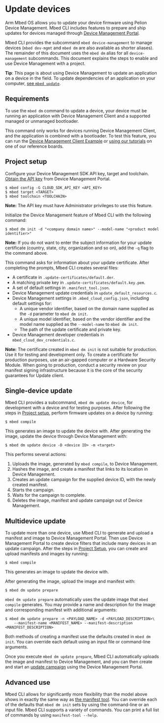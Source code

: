 <h1 id="cli-update">Update devices</h1>

Arm Mbed OS allows you to update your device firmware using Pelion Device Management. Mbed CLI includes features to prepare and ship updates for devices managed through [Device Management Portal](https://www.pelion.com/docs/device-management/current/introduction/index.html).

Mbed CLI provides the subcommand `mbed device-management` to manage devices (`mbed dev-mgmt` and `mbed dm` are also available as shorter aliases). The remainder of this document uses the `mbed dm` alias for all `device-management` subcommands. This document explains the steps to enable and use Device Management with a project.

<span class="tips">**Tip**: This page is about using Device Management to update an application on a device in the field. To update dependencies of an application on your computer, [see `mbed update`](../build-tools/compile.html#update-programs-and-libraries).</span>

## Requirements

To use the `mbed dm` command to update a device, your device must be running an application with Device Management Client and a supported managed or unmanaged bootloader.

This command only works for devices running Device Management Client, and the application is combined with a bootloader. To test this feature, you can run the [Device Management Client Example](https://github.com/ARMmbed/mbed-cloud-client-example) or [using our tutorials](https://www.pelion.com/docs/device-management/current/connecting/device-management-client-tutorials.html) on one of our reference boards.

## Project setup

Configure your Device Management SDK API key, target and toolchain. [Obtain the API key](https://cloud.mbed.com/docs/latest/integrate-web-app/api-keys.html) from Device Management Portal.

```
$ mbed config -G CLOUD_SDK_API_KEY <API_KEY>
$ mbed target <TARGET>
$ mbed toolchain <TOOLCHAIN>
```

<span class="notes">**Note:** The API key must have Administrator privileges to use this feature.</span>

Initialize the Device Management feature of Mbed CLI with the following command:

```
$ mbed dm init -d "<company domain name>" --model-name "<product model identifier>"
```

<span class="notes">**Note:** If you do not want to enter the subject information for your update certificate (country, state, city, organization and so on), add the `-q` flag to the command above.</span>

This command asks for information about your update certificate. After completing the prompts, Mbed CLI creates several files:

- A certificate in `.update-certificates/default.der`.
- A matching private key in `.update-certificates/default.key.pem`.
- A set of default settings in `.manifest_tool.json`.
- Device Management update credentials in `update_default_resources.c`.
- Device Management settings in `.mbed_cloud_config.json`, including default settings for:
   - A unique vendor identifier, based on the domain name supplied as the `-d` parameter to `mbed dm init`.
   - A unique model identifier, based on the vendor identifier and the model name supplied as the `--model-name` to `mbed dm init`.
   - The path of the update certificate and private key.
- Device Management developer credentials in `mbed_cloud_dev_credentials.c`.

<span class="notes">**Note:** The certificate created in `mbed dm init` is not suitable for production. Use it for testing and development only. To create a certificate for production purposes, use an air-gapped computer or a Hardware Security Module. When going to production, conduct a security review on your manifest signing infrastructure because it is the core of the security guarantees for Update client.</span>

## Single-device update

Mbed CLI provides a subcommand, `mbed dm update device`, for development with a device and for testing purposes. After following the steps in [Project setup](#project-setup), perform firmware updates on a device by running:

```
$ mbed compile
```

This generates an image to update the device with. After generating the image, update the device through Device Management with:

```
$ mbed dm update device -D <device ID> -m <target>
```

This performs several actions:

1. Uploads the image, generated by `mbed compile`, to Device Management.
1. Hashes the image, and create a manifest that links to its location in Device Management.
1. Creates an update campaign for the supplied device ID, with the newly created manifest.
1. Starts the campaign.
1. Waits for the campaign to complete.
1. Deletes the image, manifest and update campaign out of Device Management.

## Multidevice update

To update more than one device, use Mbed CLI to generate and upload a manifest and image to Device Management Portal. Then use Device Management Portal to create device filters that include many devices in an update campaign. After the steps in [Project Setup](#project-setup), you can create and upload manifests and images by running:

```
$ mbed compile
```

This generates an image to update the device with.

After generating the image, upload the image and manifest with:

```
$ mbed dm update prepare
```

`mbed dm update prepare` automatically uses the update image that `mbed compile` generates. You may provide a name and description for the image and corresponding manifest with additional arguments:

```
$ mbed dm update prepare -n <PAYLOAD_NAME> -d <PAYLOAD_DESCRIPTION>\
    --manifest-name <MANIFEST_NAME> --manifest-description <MANIFEST_DESCRIPTION>
```

Both methods of creating a manifest use the defaults created in `mbed dm init`. You can override each default using an input file or command-line arguments.

Once you execute `mbed dm update prepare`, Mbed CLI automatically uploads the image and manifest to Device Management, and you can then create and start an [update campaign](https://www.pelion.com/docs/device-management/current/updating-firmware/update-campaigns.html) using the Device Management Portal.


## Advanced use

Mbed CLI allows for significantly more flexibility than the model above shows in exactly the same way as [the manifest tool](https://www.pelion.com/docs/device-management/current/updating-firmware/manifest-tool.html). You can override each of the defaults that `mbed dm init` sets by using the command-line or an input file. Mbed CLI supports a variety of commands. You can print a full list of commands by using `manifest-tool --help`.
